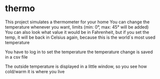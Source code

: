 # thermo
This project simulates a thermometer for your home
You can change the temperature whenever you want, limits (min: 0°, max: 45° will be added)
You can also look what value it would be in Fahrenheit, 
but if you set the temp, it will be back in Celsius again,
because this is the world´s most used temperature

You have to log in to set the temperature
the temperature change is saved in a csv file

The outside temperature is displayed in a little window, so you see how cold/warm it is where you live
